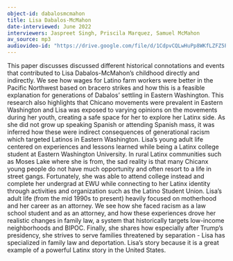 ```yaml
---
object-id: dabalosmcmahon
title: Lisa Dabalos-McMahon
date-interviewed: June 2022
interviewers: Jaspreet Singh, Priscila Marquez, Samuel McMahon
av_source: mp3
audiovideo-id: "https://drive.google.com/file/d/1CdpvCQLwHuPp8WKfLZFZ5PiqBAP8pWXF/view?usp=sharing"
---
```


This paper discusses discussed different historical connotations and events that contributed to
Lisa Dabalos-McMahon’s childhood directly and indirectly. We see how
wages for Latino farm workers were better in the Pacific Northwest based on bracero strikes
and how this is a feasible explanation for generations of Dabalos’ settling in Eastern
Washington. This research also highlights that Chicano movements were prevalent in Eastern
Washington and Lisa was exposed to varying opinions on the movements during her youth,
creating a safe space for her to explore her Latinx side. As she did not grow up speaking
Spanish or attending Spanish mass, it was inferred how these were indirect consequences of
generational racism which targeted Latinos in Eastern Washington. Lisa’s young adult life
centered on experiences and lessons learned while being a Latinx college student at Eastern
Washington University. In rural Latinx communities such as Moses Lake where she is from, the
sad reality is that many Chicanx young people do not have much opportunity and often resort to
a life in street gangs. Fortunately, she was able to attend college instead and complete her
undergrad at EWU while connecting to her Latinx identity through activities and organization
such as the Latino Student Union. Lisa’s adult life (from the mid 1990s to present) heavily
focused on motherhood and her career as an attorney. We see how she faced racism as a law
school student and as an attorney, and how these experiences drove her realistic changes in
family law, a system that historically targets low-income neighborhoods and BIPOC. Finally, she
shares how especially after Trump’s presidency, she strives to serve families threatened by
separation - Lisa has specialized in family law and deportation. Lisa’s story because it is a great
example of a powerful Latinx story in the United States.
